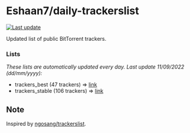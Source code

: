 
# Eshaan7/daily-trackerslist 

[![Last update](https://img.shields.io/badge/Last%20update-11/09/2022-blue.svg)](#)

Updated list of public BitTorrent trackers.

### Lists
*These lists are automatically updated every day. Last update 11/09/2022 (_dd/mm/yyyy_):*

* trackers_best (47 trackers) => [link](https://raw.githubusercontent.com/eshaan7/daily-trackerslist/master/trackers_best.txt)
* trackers_stable (106 trackers) => [link](https://raw.githubusercontent.com/eshaan7/daily-trackerslist/master/trackers_stable.txt)

## Note

Inspired by [ngosang/trackerslist](https://github.com/ngosang/trackerslist).
